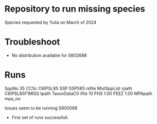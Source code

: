 # Repository to run missing species

Species requested by Yulia on March of 2024


# Troubleshoot

- No distribution available for S602688

# Runs

 SppNo            35
 CCSc C6IPSL85
 SSP SSP585
 rsfile MisISppList
 rpath C6IPSL85F1MISS
 tpath TaxonDataC0
 ifile 10
 FHS    1.00
 FEEZ    1.00
 MPApath mpa_no

Issues seem to be running S605098

- First set of runs successfull.
